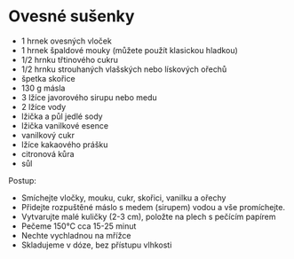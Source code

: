 # Ovesné sušenky

* 1 hrnek ovesných vloček
* 1 hrnek špaldové mouky (můžete použít klasickou hladkou)
* 1/2 hrnku třtinového cukru
* 1/2 hrnku strouhaných vlašských nebo lískových ořechů
* špetka skořice
* 130 g másla
* 3 lžíce javorového sirupu nebo medu
* 2 lžíce vody
* lžička a půl jedlé sody
* lžička vanilkové esence
* vanilkový cukr 
* lžíce kakaového prášku
* citronová kůra
* sůl

Postup:

* Smíchejte vločky, mouku, cukr, skořici, vanilku a ořechy
* Přidejte rozpuštěné máslo s medem (sirupem) vodou a vše promíchejte.
* Vytvarujte malé kuličky (2-3 cm), položte na plech s pečícím papírem
* Pečeme 150°C cca 15-25 minut
* Nechte vychladnou na mřížce
* Skladujeme v dóze, bez přístupu vlhkosti